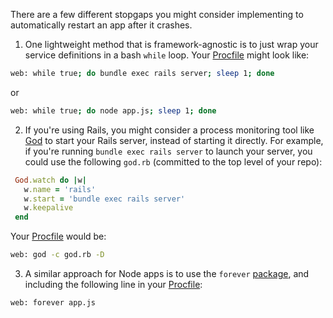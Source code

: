 There are a few different stopgaps you might consider implementing to
automatically restart an app after it crashes.

1. One lightweight method that is framework-agnostic is to just wrap your
   service definitions in a bash `while` loop. Your
   [Procfile][about-services] might look like:

  ```bash
  web: while true; do bundle exec rails server; sleep 1; done
  ```

  or

  ```bash
  web: while true; do node app.js; sleep 1; done
  ```

2. If you're using Rails, you might consider a process monitoring tool like
   [God](http://godrb.com/) to start your Rails server, instead of starting it
   directly.  For example, if you're running `bundle exec rails server` to
   launch your server, you could use the following `god.rb` (committed to the
   top level of your repo):

  ```ruby
   God.watch do |w|
     w.name = 'rails'
     w.start = 'bundle exec rails server'
     w.keepalive
   end
  ```

  Your [Procfile][about-services] would be:

  ```bash
  web: god -c god.rb -D
  ```

3. A similar approach for Node apps is to use the `forever`
   [package](https://www.npmjs.com/package/forever), and including the
   following line in your [Procfile][about-services]:

  ```bash
  web: forever app.js
  ```

  [about-services]: /support/topics/enclave/about-services/
